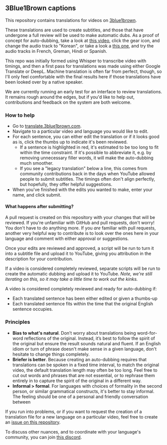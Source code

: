 ## 3Blue1Brown captions

This repository contains translations for videos on [3blue1brown](https://www.youtube.com/3blue1brown).

These translations are used to create subtitles, and those that have undergone a full review will be used to make automatic dubs. As a proof of concept for auto-dubbing, take a look at [this video](https://youtu.be/cy8r7WSuT1I), click the gear icon, and change the audio track to "Korean", or take a look a [this one](https://youtu.be/YtkIWDE36qU), and try the audio tracks in French, Greman, Hindi or Spanish.

This repo was initially formed using Whisper to transcribe video with timings, and then a first pass for translations was made using either Google Translate or DeepL. Machine translation is often far from perfect, though, so I'll only feel comfortable with the final results here if those translations have been looked over by a native speaker.

We are currently running an early test for an interface to review translations. It remains rough around the edges, but if you'd like to help out, contributions and feedback on the system are both welcome.

### How to help

- Go to [translate.3blue1brown.com](https://translate.3blue1brown.com/).
- Navigate to a particular video and language you would like to edit.
- For each sentence, you can either edit the translation or if it looks good as is, click the thumbs up to indicate it's been reviewed.
    - If a sentence is highlighted in red, it's estimated to be too long to fit within the time constraint. If it's possible to abbreviate it, e.g. by removing unnecessary filler words, it will make the auto-dubbing much smoother.
    - If you see a "legacy translation" below a line, this comes from community contributions back in the days when YouTube allowed people to submit subtitles. The timings often don't align perfectly, but hopefully, they offer helpful suggestions.
- When you've finished with the edits you wanted to make, enter your name, and click submit.

#### What happens after submitting?

A pull request is created on this repository with your changes that will be reviewed. If you're unfamiliar with GitHub and pull requests, don't worry! You don't have to do anything more. If you _are_ familiar with pull requests, another very helpful way to contribute is to look over the ones here in your language and comment with either approval or suggestions.

Once your edits are reviewed and approved, a script will be run to turn it into a subtitle file and upload it to YouTube, giving you attribution in the description for your contribution.

If a video is considered completely reviewed, separate scripts will be run to create the automatic dubbing and upload it to YouTube. _Note, we're still iterating on this, so it may take a little time to work out the kinks._

A video is considered completely reviewed and ready for auto-dubbing if:
- Each translated sentence has been either edited or given a thumbs-up
- Each translated sentence fits within the time that the original English sentence occupies. 

### Principles

- **Bias to what's natural**. Don’t worry about translations being word-for-word reflections of the original. Instead, it’s best to follow the spirit of the original but ensure the result sounds natural and fluent. If an English idiom or turn of phrase doesn't make sense in a given language, don't hesitate to change things completely.
- **Briefer is better**. Because creating an auto-dubbing requires that translations can be spoken in a fixed time interval, to match the original video, the default translation length may often be too long. Feel free to cut out words and phrases that are not essential, or to rephrase them entirely in to capture the spirit of the original in a different way.
- **Informal > formal**. For languages with choices of formality in the second person, or similar grammatical constructs, it's better to stay informal. The feeling should be one of a personal and friendly conversation between 

If you run into problems, or if you want to request the creation of a translation file for a new language on a particular video, feel free to create an [issue on this repository](https://github.com/3b1b/captions/issues).

To discuss other nuances, and to coordinate with your language's community, you can join [this discord](https://discord.gg/MSKzxDgTGE).
